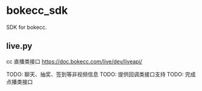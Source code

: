 bokecc_sdk
===
SDK for bokecc.

live.py
---
cc 直播类接口
https://doc.bokecc.com/live/dev/liveapi/

TODO: 聊天、抽奖、签到等非视频信息
TODO: 提供回调类接口支持
TODO: 完成点播类接口
